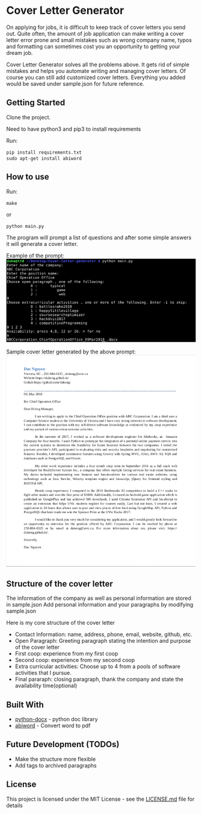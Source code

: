 
# Cover Letter Generator

On applying for jobs, it is difficult to keep track of cover letters you send out. Quite often, the amount of job application can make writing a cover letter error prone and small mistakes such as wrong company name, typos and formatting can sometimes cost you an opportunity to getting your dream job.


Cover Letter Generator solves all the problems above. It gets rid of simple mistakes and helps you automate writing and managing cover letters. Of course you can still add customized cover letters. Everything you added would be saved under sample.json for future reference. 

## Getting Started

Clone the project.

Need to have python3 and pip3 to install requirements

Run:
```
pip install requirements.txt
sudo apt-get install abiword
```

## How to use

Run:
```
make
```
or 

```
python main.py
```

The program will prompt a list of questions and after some simple answers it will generate a cover letter.


Example of the prompt:
![myimage-alt-tag](img/example.png)

Sample cover letter generated by the above prompt:
![myimage-alt-tag](img/sample_cv.png)



## Structure of the cover letter

The information of the company as well as personal information are stored in sample.json
Add personal information and your paragraphs by modifying sample.json

Here is my core structure of the cover letter

* Contact Information: name, address, phone, email, website, github, etc.
* Open Paragraph: Greeting paragraph stating the intention and purpose of the cover letter
* First coop: experience from my first coop
* Second coop: experience from my second coop
* Extra curricular activities: Choose up to 4 from a pools of software activities that I pursue.
* Final pararaph: closing paragraph, thank the company and state the availability time(optional)


## Built With

* [python-docx](https://python-docx.readthedocs.io/en/latest/) - python doc library
* [abiword](https://www.abisource.com/) - Convert word to pdf

## Future Development (TODOs)

* Make the structure more flexible
* Add tags to archived paragraphs

## License

This project is licensed under the MIT License - see the [LICENSE.md](LICENSE.md) file for details
